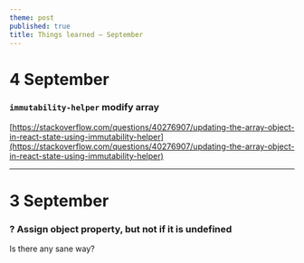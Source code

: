 ```yaml
---
theme: post
published: true
title: Things learned – September
---
```

# 4 September

### `immutability-helper` modify array
[https://stackoverflow.com/questions/40276907/updating-the-array-object-in-react-state-using-immutability-helper](https://stackoverflow.com/questions/40276907/updating-the-array-object-in-react-state-using-immutability-helper)

---

# 3 September

### ? Assign object property, but not if it is undefined
Is there any sane way?
